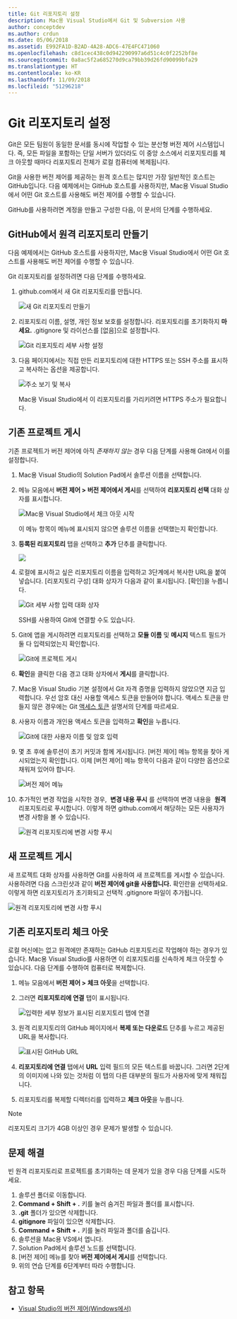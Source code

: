 ```yaml
---
title: Git 리포지토리 설정
description: Mac용 Visual Studio에서 Git 및 Subversion 사용
author: conceptdev
ms.author: crdun
ms.date: 05/06/2018
ms.assetid: E992FA1D-B2AD-4A28-ADC6-47E4FC471060
ms.openlocfilehash: c8d1cec438c0d942290997a6d51c4c0f2252bf8e
ms.sourcegitcommit: 0a8ac5f2a685270d9ca79bb39d26fd90099bfa29
ms.translationtype: HT
ms.contentlocale: ko-KR
ms.lasthandoff: 11/09/2018
ms.locfileid: "51296218"
---
```

# <a name="set-up-a-git-repository"></a>Git 리포지토리 설정

Git은 모든 팀원이 동일한 문서를 동시에 작업할 수 있는 분산형 버전 제어 시스템입니다. 즉, 모든 파일을 포함하는 단일 서버가 있더라도 이 중앙 소스에서 리포지토리를 체크 아웃할 때마다 리포지토리 전체가 로컬 컴퓨터에 복제됩니다.

Git을 사용한 버전 제어를 제공하는 원격 호스트는 많지만 가장 일반적인 호스트는 GitHub입니다. 다음 예제에서는 GitHub 호스트를 사용하지만, Mac용 Visual Studio에서 어떤 Git 호스트를 사용해도 버전 제어를 수행할 수 있습니다.

GitHub를 사용하려면 계정을 만들고 구성한 다음, 이 문서의 단계를 수행하세요.

## <a name="creating-a-remote-repo-on-github"></a>GitHub에서 원격 리포지토리 만들기

다음 예제에서는 GitHub 호스트를 사용하지만, Mac용 Visual Studio에서 어떤 Git 호스트를 사용해도 버전 제어를 수행할 수 있습니다.

Git 리포지토리를 설정하려면 다음 단계를 수행하세요.

1. github.com에서 새 Git 리포지토리를 만듭니다.

    ![새 Git 리포지토리 만들기](media/version-control-git1-sml.png)

2. 리포지토리 이름, 설명, 개인 정보 보호를 설정합니다. 리포지토리를 초기화하지 **마세요.** .gitignore 및 라이선스를 [없음]으로 설정합니다.

    ![Git 리포지토리 세부 사항 설정](media/version-control-git2.png)

3. 다음 페이지에서는 직접 만든 리포지토리에 대한 HTTPS 또는 SSH 주소를 표시하고 복사하는 옵션을 제공합니다.

    ![주소 보기 및 복사](media/version-control-git3.png)

   Mac용 Visual Studio에서 이 리포지토리를 가리키려면 HTTPS 주소가 필요합니다.

## <a name="publishing-an-existing-project"></a>기존 프로젝트 게시

기존 프로젝트가 버전 제어에 아직 _존재하지 않는_ 경우 다음 단계를 사용해 Git에서 이를 설정합니다.

1.  Mac용 Visual Studio의 Solution Pad에서 솔루션 이름을 선택합니다.

2. 메뉴 모음에서 **버전 제어 > 버전 제어에서 게시**를 선택하여 **리포지토리 선택** 대화 상자를 표시합니다.

    ![Mac용 Visual Studio에서 체크 아웃 시작](media/version-control-git4-sml.png)

    이 메뉴 항목이 메뉴에 표시되지 않으면 솔루션 이름을 선택했는지 확인합니다.

3. **등록된 리포지토리** 탭을 선택하고 **추가** 단추를 클릭합니다.

    ![](media/version-control-git5.png)

4. 로컬에 표시하고 싶은 리포지토리 이름을 입력하고 3단계에서 복사한 URL을 붙여넣습니다. [리포지토리 구성] 대화 상자가 다음과 같이 표시됩니다. [확인]을 누릅니다.

    ![Git 세부 사항 입력 대화 상자](media/version-control-git6.png)

    SSH를 사용하여 Git에 연결할 수도 있습니다.

5. Git에 앱을 게시하려면 리포지토리를 선택하고 **모듈 이름** 및 **메시지** 텍스트 필드가 둘 다 입력되었는지 확인합니다.

    ![Git에 프로젝트 게시](media/version-control-git7.png)

6. **확인**을 클릭한 다음 경고 대화 상자에서 **게시**를 클릭합니다.

7. Mac용 Visual Studio 기본 설정에서 Git 자격 증명을 입력하지 않았으면 지금 입력합니다. 우선 암호 대신 사용할 액세스 토큰을 만들어야 합니다. 액세스 토큰을 만들지 않은 경우에는 Git [액세스 토큰](https://help.github.com/articles/creating-an-access-token-for-command-line-use/) 설명서의 단계를 따르세요.

8. 사용자 이름과 개인용 액세스 토큰을 입력하고 **확인**을 누릅니다.

    ![Git에 대한 사용자 이름 및 암호 입력](media/version-control-git9-sml.png)

9. 몇 초 후에 솔루션이 초기 커밋과 함께 게시됩니다. [버전 제어] 메뉴 항목을 찾아 게시되었는지 확인합니다. 이제 [버전 제어] 메뉴 항목이 다음과 같이 다양한 옵션으로 채워져 있어야 합니다.

    ![버전 제어 메뉴](media/version-control-git10.png)

10. 추가적인 변경 작업을 시작한 경우,  **변경 내용 푸시** 를 선택하여 변경 내용을  **원격**  리포지토리로 푸시합니다. 이렇게 하면 github.com에서 해당하는 모든 사용자가 변경 사항을 볼 수 있습니다.

    ![원격 리포지토리에 변경 사항 푸시](media/version-control-git11.png)

## <a name="publishing-a-new-project"></a>새 프로젝트 게시

새 프로젝트 대화 상자를 사용하면 Git를 사용하여 새 프로젝트를 게시할 수 있습니다. 사용하려면 다음 스크린샷과 같이 **버전 제어에 git을 사용합니다.** 확인란을 선택하세요. 이렇게 하면 리포지토리가 초기화되고 선택적 .gitignore 파일이 추가됩니다.

![원격 리포지토리에 변경 사항 푸시](media/version-control-git12.png)

## <a name="check-out-an-existing-repository"></a>기존 리포지토리 체크 아웃

로컬 머신에는 없고 원격에만 존재하는 GitHub 리포지토리로 작업해야 하는 경우가 있습니다. Mac용 Visual Studio를 사용하면 이 리포지토리를 신속하게 체크 아웃할 수 있습니다. 다음 단계를 수행하여 컴퓨터로 복제합니다.

1. 메뉴 모음에서 **버전 제어 > 체크 아웃**을 선택합니다.

2. 그러면 **리포지토리에 연결** 탭이 표시됩니다.

    ![입력한 세부 정보가 표시된 리포지토리 탭에 연결](media/version-control-git13.png)

3. 원격 리포지토리의 GitHub 페이지에서 **복제 또는 다운로드** 단추를 누르고 제공된 URL을 복사합니다.

    ![표시된 GitHub URL](media/version-control-git14.png)

4. **리포지토리에 연결** 탭에서 **URL** 입력 필드의 모든 텍스트를 바꿉니다. 그러면 2단계의 이미지에 나와 있는 것처럼 이 탭의 다른 대부분의 필드가 사용자에 맞게 채워집니다.

5. 리포지토리를 복제할 디렉터리를 입력하고 **체크 아웃**을 누릅니다.

> [!NOTE]
> 리포지토리 크기가 4GB 이상인 경우 문제가 발생할 수 있습니다.

## <a name="troubleshooting"></a>문제 해결

빈 원격 리포지토리로 프로젝트를 초기화하는 데 문제가 있을 경우 다음 단계를 시도하세요.

1. 솔루션 폴더로 이동합니다.
1. **Command + Shift + .** 키를 눌러 숨겨진 파일과 폴더를 표시합니다.
1. **.git** 폴더가 있으면 삭제합니다.
1. **gitignore** 파일이 있으면 삭제합니다.
1. **Command + Shift + .** 키를 눌러 파일과 폴더를 숨깁니다.
1. 솔루션을 Mac용 VS에서 엽니다.
1. Solution Pad에서 솔루션 노드를 선택합니다.
1. [버전 제어] 메뉴를 찾아 **버전 제어에서 게시**를 선택합니다.
1. 위의 연습 단계를 6단계부터 따라 수행합니다.

## <a name="see-also"></a>참고 항목

- [Visual Studio의 버전 제어(Windows에서)](/visualstudio/version-control/)